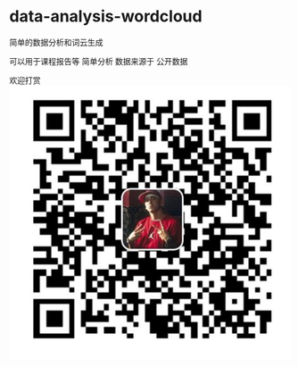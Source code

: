 # data-analysis-wordcloud
简单的数据分析和词云生成

可以用于课程报告等 简单分析
数据来源于 公开数据 

欢迎打赏
![Gantt Chart](微信图片编辑_20190616202052.jpg)

